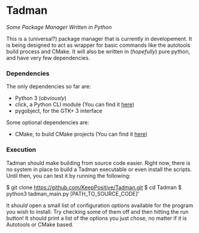 # Tadman
_Some Package Manager Written in Python_

This is a (universal?) package manager that is currently in developement. It is being designed to act as wrapper for basic commands like the autotools build process and CMake. It will also be written in (_hopefully_) pure python, and have very few dependencies.


### Dependencies

The only dependencies so far are:
+ Python 3 (_obviously_)
+ click, a Python CLI module (You can find it [here](http://click.pocoo.org/6/))
+ pygobject, for the GTK+ 3 interface

Some optional dependencies are:
+ CMake, to build CMake projects (You can find it [here](https://cmake.org/))

### Execution

Tadman should make building from source code easier. Right now, there is no system in place to build a Tadman executable or even install the scripts. Until then, you can test it by running the following:

$ git clone https://github.com/KeepPositive/Tadman.git
$ cd Tadman
$ python3 tadman_main.py [PATH_TO_SOURCE_CODE]'

It _should_ open a small list of configuration options available for the program you wish to install. Try checking some of them off and then hitting the run button! It should print a list of the options you just chose, no matter if it is Autotools or CMake based.
